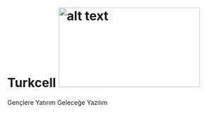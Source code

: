 # Turkcell <img src="[https://www.google.com/url?sa=i&url=https%3A%2F%2Fm.turkcell.com.tr%2Ftr%2Fhakkimizda%2Fgenel-bakis%2Fturkcell-logo&psig=AOvVaw2BR21P7HFuySEM-9L51JYl&ust=1679559671258000&source=images&cd=vfe&ved=0CBAQjRxqFwoTCPi34L-N7_0CFQAAAAAdAAAAABAJ](https://ffo3gv1cf3ir.merlincdn.net/SiteAssets/Hakkimizda/genel-bakis/logolarimiz/TURKCELL_YATAY_ERKEK_LOGO.png)" alt="alt text" width="320" height="180">

Gençlere Yatırım Geleceğe Yazılım
